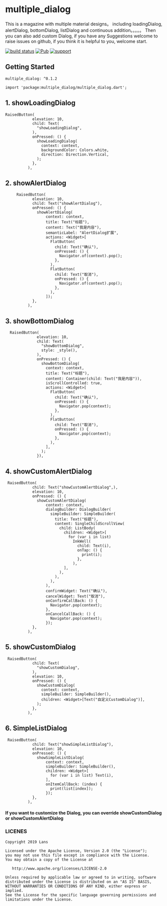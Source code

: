 # multiple_dialog

This is a magazine with multiple material designs。
including loadingDialog, alertDialog, bottomDialog,
 listDialog and continuous addition。。。。。
 Then you can also add custom Dialog, if you have any Suggestions welcome to raise issues on github, if you think it is helpful to you, welcome start.

[![build status](https://img.shields.io/travis/flutterchina/dio/vm.svg?style=flat-square)]()
[![Pub](https://img.shields.io/pub/v/dio.svg?style=flat-square)](https://pub.dev/packages/multiple_dialog)
[![support](https://img.shields.io/badge/platform-flutter%7Cdart%20vm-ff69b4.svg?style=flat-square)](https://github.com/Lans/multiple_dialog)

## Getting Started

    multiple_dialog: ^0.1.2
    
    import 'package:multiple_dialog/multiple_dialog.dart';

## 1. showLoadingDialog

    RaisedButton(
                elevation: 10,
                child: Text(
                  "showLoadingDialog",
                ),
                onPressed: () {
                  showLoadingDialog(
                    context: context,
                    backgroundColor: Colors.white,
                    direction: Direction.Vertical,
                  );
                },
              ),
## 2. showAlertDialog

         RaisedButton(
                elevation: 10,
                child: Text("showAlertDialog"),
                onPressed: () {
                  showAlertDialog(
                      context: context,
                      title: Text("标题"),
                      content: Text("我是内容"),
                      semanticLabel: "AlertDialog扩展",
                      actions: <Widget>[
                        FlatButton(
                          child: Text("确认"),
                          onPressed: () {
                            Navigator.of(context).pop();
                          },
                        ),
                        FlatButton(
                          child: Text("取消"),
                          onPressed: () {
                            Navigator.of(context).pop();
                          },
                        ),
                      ]);
                },
              ),
  
## 3. showBottomDialog
       
      RaisedButton(
                  elevation: 10,
                  child: Text(
                    "showBottomDialog",
                    style: _style(),
                  ),
                  onPressed: () {
                    showBottomDialog(
                      context: context,
                      title: Text("标题"),
                      content: Container(child: Text("我是内容")),
                      isScrollControlled: true,
                      actions: <Widget>[
                        FlatButton(
                          child: Text("确认"),
                          onPressed: () {
                            Navigator.pop(context);
                          },
                        ),
                        FlatButton(
                          child: Text("取消"),
                          onPressed: () {
                            Navigator.pop(context);
                          },
                        ),
                      ],
                    );
                  }),

## 4. showCustomAlertDialog
     RaisedButton(
                child: Text("showCustomAlertDialog",),
                elevation: 10,
                onPressed: () {
                  showCustomAlertDialog(
                      context: context,
                      dialogBuilder: DialogBuilder(
                        simpleBuilder: SimpleBuilder(
                          title: Text("标题"),
                          content: SingleChildScrollView(
                            child: ListBody(
                              children: <Widget>[
                                for (var i in list)
                                  InkWell(
                                    child: Text(i),
                                    onTap: () {
                                      print(i);
                                    },
                                  ),
                              ],
                            ),
                          ),
                        ),
                      ),
                      confirmWidget: Text("确认"),
                      cancelWidget: Text("取消"),
                      onConfirmCallBack: () {
                        Navigator.pop(context);
                      },
                      onCancelCallBack: () {
                        Navigator.pop(context);
                      });
                },
              ),

## 5. showCustomDialog
     RaisedButton(
                child: Text(
                  "showCustomDialog",
                ),
                elevation: 10,
                onPressed: () {
                  showCustomDialog(
                    context: context,
                    simpleBuilder: SimpleBuilder(),
                    children: <Widget>[Text("自定义CustomDialog")],
                  );
                },
              ),

## 6. SimpleListDialog
     RaisedButton(
                child: Text("showSimpleListDialog"),
                elevation: 10,
                onPressed: () {
                  showSimpleListDialog(
                      context: context,
                      simpleBuilder: SimpleBuilder(),
                      children: <Widget>[
                        for (var i in list) Text(i),
                      ],
                      onItemCallBack: (index) {
                        print(list[index]);
                      });
                },
              ),

#### If you want to customize the Dialog, you can override showCustomDialog or showCustomAlertDialog
### LICENES

    Copyright 2019 Lans
    
    Licensed under the Apache License, Version 2.0 (the "License");
    you may not use this file except in compliance with the License.
    You may obtain a copy of the License at
    
       http://www.apache.org/licenses/LICENSE-2.0
    
    Unless required by applicable law or agreed to in writing, software
    distributed under the License is distributed on an "AS IS" BASIS,
    WITHOUT WARRANTIES OR CONDITIONS OF ANY KIND, either express or implied.
    See the License for the specific language governing permissions and
    limitations under the License.